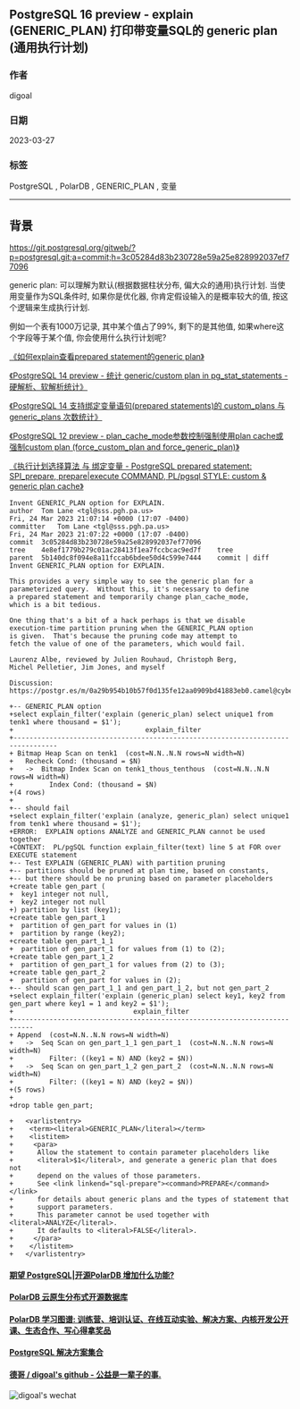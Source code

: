 ## PostgreSQL 16 preview - explain (GENERIC_PLAN) 打印带变量SQL的 generic plan (通用执行计划)       
                                                                            
### 作者                                                      
digoal                                                      
                                                      
### 日期                                                      
2023-03-27                                                  
                                            
### 标签                                                      
PostgreSQL , PolarDB , GENERIC_PLAN , 变量       
                                                      
----                                                      
                                                      
## 背景     
https://git.postgresql.org/gitweb/?p=postgresql.git;a=commit;h=3c05284d83b230728e59a25e828992037ef77096  
  
generic plan: 可以理解为默认(根据数据柱状分布, 偏大众的通用)执行计划.  当使用变量作为SQL条件时, 如果你是优化器, 你肯定假设输入的是概率较大的值, 按这个逻辑来生成执行计划.    
  
例如一个表有1000万记录, 其中某个值占了99%, 剩下的是其他值, 如果where这个字段等于某个值, 你会使用什么执行计划呢?    
  
[《如何explain查看prepared statement的generic plan》](../202211/20221121_01.md)    
  
[《PostgreSQL 14 preview - 统计 generic/custom plan in pg_stat_statements - 硬解析、软解析统计》](../202011/20201110_02.md)    
  
[《PostgreSQL 14 支持绑定变量语句(prepared statements)的 custom_plans 与 generic_plans 次数统计》](../202007/20200720_01.md)    
  
[《PostgreSQL 12 preview - plan_cache_mode参数控制强制使用plan cache或强制custom plan (force_custom_plan and force_generic_plan)》](../201808/20180822_03.md)    
  
[《执行计划选择算法 与 绑定变量 - PostgreSQL prepared statement: SPI_prepare, prepare|execute COMMAND, PL/pgsql STYLE: custom & generic plan cache》](../201212/20121224_01.md)    
  
```  
Invent GENERIC_PLAN option for EXPLAIN.  
author	Tom Lane <tgl@sss.pgh.pa.us>	  
Fri, 24 Mar 2023 21:07:14 +0000 (17:07 -0400)  
committer	Tom Lane <tgl@sss.pgh.pa.us>	  
Fri, 24 Mar 2023 21:07:22 +0000 (17:07 -0400)  
commit	3c05284d83b230728e59a25e828992037ef77096  
tree	4e8ef1779b279c01ac28413f1ea7fccbcac9ed7f	tree  
parent	5b140dc8f094e8a11fccab6bdee50d4c599e7444	commit | diff  
Invent GENERIC_PLAN option for EXPLAIN.  
  
This provides a very simple way to see the generic plan for a  
parameterized query.  Without this, it's necessary to define  
a prepared statement and temporarily change plan_cache_mode,  
which is a bit tedious.  
  
One thing that's a bit of a hack perhaps is that we disable  
execution-time partition pruning when the GENERIC_PLAN option  
is given.  That's because the pruning code may attempt to  
fetch the value of one of the parameters, which would fail.  
  
Laurenz Albe, reviewed by Julien Rouhaud, Christoph Berg,  
Michel Pelletier, Jim Jones, and myself  
  
Discussion: https://postgr.es/m/0a29b954b10b57f0d135fe12aa0909bd41883eb0.camel@cybertec.at  
```  
  
```  
+-- GENERIC_PLAN option  
+select explain_filter('explain (generic_plan) select unique1 from tenk1 where thousand = $1');  
+                                 explain_filter                                    
+---------------------------------------------------------------------------------  
+ Bitmap Heap Scan on tenk1  (cost=N.N..N.N rows=N width=N)  
+   Recheck Cond: (thousand = $N)  
+   ->  Bitmap Index Scan on tenk1_thous_tenthous  (cost=N.N..N.N rows=N width=N)  
+         Index Cond: (thousand = $N)  
+(4 rows)  
+  
+-- should fail  
+select explain_filter('explain (analyze, generic_plan) select unique1 from tenk1 where thousand = $1');  
+ERROR:  EXPLAIN options ANALYZE and GENERIC_PLAN cannot be used together  
+CONTEXT:  PL/pgSQL function explain_filter(text) line 5 at FOR over EXECUTE statement  
+-- Test EXPLAIN (GENERIC_PLAN) with partition pruning  
+-- partitions should be pruned at plan time, based on constants,  
+-- but there should be no pruning based on parameter placeholders  
+create table gen_part (  
+  key1 integer not null,  
+  key2 integer not null  
+) partition by list (key1);  
+create table gen_part_1  
+  partition of gen_part for values in (1)  
+  partition by range (key2);  
+create table gen_part_1_1  
+  partition of gen_part_1 for values from (1) to (2);  
+create table gen_part_1_2  
+  partition of gen_part_1 for values from (2) to (3);  
+create table gen_part_2  
+  partition of gen_part for values in (2);  
+-- should scan gen_part_1_1 and gen_part_1_2, but not gen_part_2  
+select explain_filter('explain (generic_plan) select key1, key2 from gen_part where key1 = 1 and key2 = $1');  
+                              explain_filter                                 
+---------------------------------------------------------------------------  
+ Append  (cost=N.N..N.N rows=N width=N)  
+   ->  Seq Scan on gen_part_1_1 gen_part_1  (cost=N.N..N.N rows=N width=N)  
+         Filter: ((key1 = N) AND (key2 = $N))  
+   ->  Seq Scan on gen_part_1_2 gen_part_2  (cost=N.N..N.N rows=N width=N)  
+         Filter: ((key1 = N) AND (key2 = $N))  
+(5 rows)  
+  
+drop table gen_part;  
```  
  
```  
+   <varlistentry>  
+    <term><literal>GENERIC_PLAN</literal></term>  
+    <listitem>  
+     <para>  
+      Allow the statement to contain parameter placeholders like  
+      <literal>$1</literal>, and generate a generic plan that does not  
+      depend on the values of those parameters.  
+      See <link linkend="sql-prepare"><command>PREPARE</command></link>  
+      for details about generic plans and the types of statement that  
+      support parameters.  
+      This parameter cannot be used together with <literal>ANALYZE</literal>.  
+      It defaults to <literal>FALSE</literal>.  
+     </para>  
+    </listitem>  
+   </varlistentry>  
```  
  
  
#### [期望 PostgreSQL|开源PolarDB 增加什么功能?](https://github.com/digoal/blog/issues/76 "269ac3d1c492e938c0191101c7238216")
  
  
#### [PolarDB 云原生分布式开源数据库](https://github.com/ApsaraDB "57258f76c37864c6e6d23383d05714ea")
  
  
#### [PolarDB 学习图谱: 训练营、培训认证、在线互动实验、解决方案、内核开发公开课、生态合作、写心得拿奖品](https://www.aliyun.com/database/openpolardb/activity "8642f60e04ed0c814bf9cb9677976bd4")
  
  
#### [PostgreSQL 解决方案集合](../201706/20170601_02.md "40cff096e9ed7122c512b35d8561d9c8")
  
  
#### [德哥 / digoal's github - 公益是一辈子的事.](https://github.com/digoal/blog/blob/master/README.md "22709685feb7cab07d30f30387f0a9ae")
  
  
![digoal's wechat](../pic/digoal_weixin.jpg "f7ad92eeba24523fd47a6e1a0e691b59")
  
